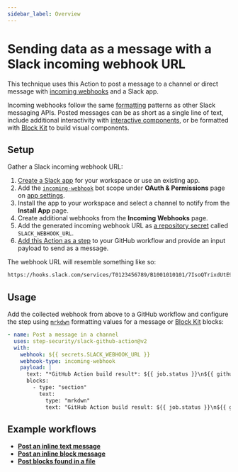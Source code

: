 ```yaml
---
sidebar_label: Overview
---
```


# Sending data as a message with a Slack incoming webhook URL

This technique uses this Action to post a message to a channel or direct message with [incoming webhooks](https://docs.slack.dev/messaging/sending-messages-using-incoming-webhooks) and a Slack app.

Incoming webhooks follow the same [formatting](https://docs.slack.dev/apis/) patterns as other Slack messaging APIs. Posted messages can be as short as a single line of text, include additional interactivity with [interactive components](https://docs.slack.dev/messaging/creating-interactive-messages), or be formatted with [Block Kit](https://docs.slack.dev/block-kit/) to build visual components.

## Setup

Gather a Slack incoming webhook URL:

1. [Create a Slack app](https://api.slack.com/apps/new) for your workspace or use an existing app.
2. Add the [`incoming-webhook`](https://docs.slack.dev/reference/scopes/incoming-webhook) bot scope under **OAuth & Permissions** page on [app settings](https://api.slack.com/apps).
3. Install the app to your workspace and select a channel to notify from the **Install App** page.
4. Create additional webhooks from the **Incoming Webhooks** page.
5. Add the generated incoming webhook URL as [a repository secret](https://docs.github.com/en/actions/security-for-github-actions/security-guides/using-secrets-in-github-actions#creating-secrets-for-a-repository) called `SLACK_WEBHOOK_URL`.
6. [Add this Action as a step](https://docs.github.com/en/actions/learn-github-actions/workflow-syntax-for-github-actions#jobsjob_idsteps) to your GitHub workflow and provide an input payload to send as a message.

The webhook URL will resemble something like so:

```txt
https://hooks.slack.com/services/T0123456789/B1001010101/7IsoQTrixdUtE971O1xQTm4T
```

## Usage

Add the collected webhook from above to a GitHub workflow and configure the step using [`mrkdwn`](https://docs.slack.dev/messaging/formatting-message-text) formatting values for a message or [Block Kit](https://docs.slack.dev/block-kit/) blocks:

```yaml
- name: Post a message in a channel
  uses: step-security/slack-github-action@v2
  with:
    webhook: ${{ secrets.SLACK_WEBHOOK_URL }}
    webhook-type: incoming-webhook
    payload: |
      text: "*GitHub Action build result*: ${{ job.status }}\n${{ github.event.pull_request.html_url || github.event.head_commit.url }}"
      blocks:
        - type: "section"
          text:
            type: "mrkdwn"
            text: "GitHub Action build result: ${{ job.status }}\n${{ github.event.pull_request.html_url || github.event.head_commit.url }}"
```

## Example workflows

* [**Post an inline text message**](/tools/slack-github-action/sending-techniques/sending-data-slack-incoming-webhook/post-inline-text-message)
* [**Post an inline block message**](/tools/slack-github-action/sending-techniques/sending-data-slack-incoming-webhook/post-inline-block-message)
* [**Post blocks found in a file**](/tools/slack-github-action/sending-techniques/sending-data-slack-incoming-webhook/post-blocks-found-in-file)